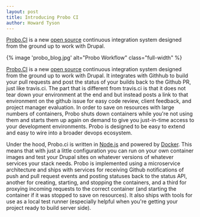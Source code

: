 ```yaml
---
layout: post
title: Introducing Probo CI
author: Howard Tyson
---
```

<div class="message">
<a href="http://probo.ci/">Probo.CI</a> is a new <a href="https://github.com/ProboCI/probo">open source</a> continuous integration system designed from the ground up to work with Drupal.
</div>

{% image 'probo_blog.jpg' alt="Probo Workflow" class="full-width" %}

[Probo.CI](http://probo.ci/) is a new [open source](https://github.com/ProboCI/probo) continuous integration system designed from the ground up to work with Drupal. It integrates with Githhub to build your pull requests and post the status of your builds back to the Github PR, just like travis.ci. The part that is different from travis.ci is that it does not tear down your environment at the end and but instead posts a link to that environment on the github issue for easy code review, client feedback, and project manager evaluation. In order to save on resources with large numbers of containers, Probo shuts down containers while you're not using them and starts them up again on demand to give you just-in-time access to your development environments. Probo is designed to be easy to extend and easy to wire into a broader devops ecosystem.

Under the hood, Probo.ci is written in [Node.js](https://nodejs.org/) and powered by [Docker](https://www.docker.com/).  This means that with just a little configuration you can run on your own container images and test your Drupal sites on whatever versions of whatever services your stack needs. Probo is implemented using a microservice architecture and ships with services for receiving Github notifications of push and pull request events and posting statuses back to the status API, another for creating, starting, and stopping the containers, and a third for proxying incoming requests to the correct container (and starting the container if it was stopped to save on resources). It also ships with tools for use as a local test runner (especially helpful when you're getting your project ready to build server side).
